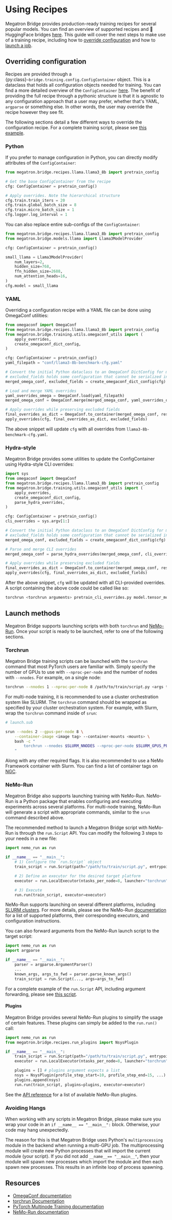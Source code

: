 # Using Recipes

Megatron Bridge provides production-ready training recipes for several popular models. You can find an overview of supported recipes and 🤗 HuggingFace bridges [here](index.md#supported-models).
This guide will cover the next steps to make use of a training recipe, including how to [override configuration](#overriding-configuration) and how to [launch a job](#launch-methods).

## Overriding configuration

Recipes are provided through a {py:class}`~bridge.training.config.ConfigContainer` object. This is a dataclass that holds all configuration objects needed for training. You can find a more detailed overview of the `ConfigContainer` [here](training/config-container-overview.md).
The benefit of providing the full recipe through a pythonic structure is that it is agnostic to any configuration approach that a user may prefer, whether that's YAML, `argparse` or something else. In other words, the user may override the recipe however they see fit.

The following sections detail a few different ways to override the configuration recipe. For a complete training script, please see [this example](https://github.com/NVIDIA-NeMo/Megatron-Bridge/blob/main/examples/recipes/llama/pretrain_llama3_8b.py).


### Python

If you prefer to manage configuration in Python, you can directly modify attributes of the `ConfigContainer`:

```python
from megatron.bridge.recipes.llama.llama3_8b import pretrain_config

# Get the base ConfigContainer from the recipe
cfg: ConfigContainer = pretrain_config()

# Apply overrides. Note the hierarchical structure
cfg.train.train_iters = 20
cfg.train.global_batch_size = 8
cfg.train.micro_batch_size = 1
cfg.logger.log_interval = 1
```

You can also replace entire sub-configs of the `ConfigContainer`:

```python
from megatron.bridge.recipes.llama.llama3_8b import pretrain_config
from megatron.bridge.models.llama import Llama3ModelProvider

cfg: ConfigContainer = pretrain_config()

small_llama = Llama3ModelProvider(
    num_layers=2,
    hidden_size=768,
    ffn_hidden_size=2688,
    num_attention_heads=16,
)
cfg.model = small_llama
```

### YAML
Overriding a configuration recipe with a YAML file can be done using OmegaConf utilities:

```python
from omegaconf import OmegaConf
from megatron.bridge.recipes.llama.llama3_8b import pretrain_config
from megatron.bridge.training.utils.omegaconf_utils import (
    apply_overrides,
    create_omegaconf_dict_config,
)

cfg: ConfigContainer = pretrain_config()
yaml_filepath = "conf/llama3-8b-benchmark-cfg.yaml"

# Convert the initial Python dataclass to an OmegaConf DictConfig for merging
# excluded_fields holds some configuration that cannot be serialized into a DictConfig
merged_omega_conf, excluded_fields = create_omegaconf_dict_config(cfg)

# Load and merge YAML overrides
yaml_overrides_omega = OmegaConf.load(yaml_filepath)
merged_omega_conf = OmegaConf.merge(merged_omega_conf, yaml_overrides_omega)

# Apply overrides while preserving excluded fields
final_overrides_as_dict = OmegaConf.to_container(merged_omega_conf, resolve=True)
apply_overrides(cfg, final_overrides_as_dict, excluded_fields)
```

The above snippet will update `cfg` with all overrides from `llama3-8b-benchmark-cfg.yaml`.

### Hydra-style

Megatron Bridge provides some utilities to update the ConfigContainer using Hydra-style CLI overrides:

```python
import sys
from omegaconf import OmegaConf
from megatron.bridge.recipes.llama.llama3_8b import pretrain_config
from megatron.bridge.training.utils.omegaconf_utils import (
    apply_overrides,
    create_omegaconf_dict_config,
    parse_hydra_overrides,
)

cfg: ConfigContainer = pretrain_config()
cli_overrides = sys.argv[1:]

# Convert the initial Python dataclass to an OmegaConf DictConfig for merging
# excluded_fields holds some configuration that cannot be serialized into a DictConfig
merged_omega_conf, excluded_fields = create_omegaconf_dict_config(cfg)

# Parse and merge CLI overrides
merged_omega_conf = parse_hydra_overrides(merged_omega_conf, cli_overrides)

# Apply overrides while preserving excluded fields
final_overrides_as_dict = OmegaConf.to_container(merged_omega_conf, resolve=True)
apply_overrides(cfg, final_overrides_as_dict, excluded_fields)
```

After the above snippet, `cfg` will be updated with all CLI-provided overrides. 
A script containing the above code could be called like so:

```sh
torchrun <torchrun arguments> pretrain_cli_overrides.py model.tensor_model_parallel_size=4 train.train_iters=100000 ...
```

## Launch methods

Megatron Bridge supports launching scripts with both `torchrun` and [NeMo-Run](https://github.com/NVIDIA-NeMo/Run).
Once your script is ready to be launched, refer to one of the following sections.

### Torchrun
Megatron Bridge training scripts can be launched with the `torchrun` command that most PyTorch users are familiar with.
Simply specify the number of GPUs to use with `--nproc-per-node` and the number of nodes with `--nnodes`. For example, on a single node:

```sh
torchrun --nnodes 1 --nproc-per-node 8 /path/to/train/script.py <args to pretrain script>
```

For multi-node training, it is recommended to use a cluster orchestration system like SLURM.
The `torchrun` command should be wrapped as specified by your cluster orchestration system.
For example, with Slurm, wrap the `torchrun` command inside of `srun`:

```sh
# launch.sub

srun --nodes 2 --gpus-per-node 8 \
    --container-image <image tag> --container-mounts <mounts> \
    bash -c "
        torchrun --nnodes $SLURM_NNODES --nproc-per-node $SLURM_GPUS_PER_NODE /path/to/train/script.py <args to pretrain script>
    "
```

Along with any other required flags. It is also recommended to use a NeMo Framework container with Slurm. You can find a list of container tags on [NGC](https://catalog.ngc.nvidia.com/orgs/nvidia/containers/nemo/tags).

### NeMo-Run

Megatron Bridge also supports launching training with NeMo-Run. NeMo-Run is a Python package that enables configuring and executing experiments across several platforms.
For multi-node training, NeMo-Run will generate a script with appropriate commands, similar to the `srun` command described above.

The recommended method to launch a Megatron Bridge script with NeMo-Run is through the `run.Script` API.
You can modify the following 3 steps to your needs in a new file:

```python
import nemo_run as run

if __name__ == "__main__":
    # 1) Configure the `run.Script` object
    train_script = run.Script(path="/path/to/train/script.py", entrypoint="python")

    # 2) Define an executor for the desired target platform
    executor = run.LocalExecutor(ntasks_per_node=8, launcher="torchrun")

    # 3) Execute
    run.run(train_script, executor=executor)
```

NeMo-Run supports launching on several different platforms, including [SLURM clusters](https://docs.nvidia.com/nemo-framework/user-guide/latest/nemorun/guides/execution.html#slurmexecutor).
For more details, please see the NeMo-Run [documentation](https://docs.nvidia.com/nemo-framework/user-guide/latest/nemorun/guides/execution.html#) for a list of supported platforms, their corresponding executors, and configuration instructions.

You can also forward arguments from the NeMo-Run launch script to the target script:

```python
import nemo_run as run
import argparse

if __name__ == "__main__":
    parser = argparse.ArgumentParser()
    ...
    known_args, args_to_fwd = parser.parse_known_args()
    train_script = run.Script(..., args=args_to_fwd)
```

For a complete example of the `run.Script` API, including argument forwarding, please see [this script](https://github.com/NVIDIA-NeMo/Megatron-Bridge/blob/main/examples/recipes/llama/pretrain_llama3_8b_nemo_run_script.py).

#### Plugins

Megatron Bridge provides several NeMo-Run plugins to simplify the usage of certain features.
These plugins can simply be added to the `run.run()` call:

```python
import nemo_run as run
from megatron.bridge.recipes.run_plugins import NsysPlugin

if __name__ == "__main__":
    train_script = run.Script(path="/path/to/train/script.py", entrypoint="python")
    executor = run.LocalExecutor(ntasks_per_node=8, launcher="torchrun")

    plugins = [] # plugins argument expects a list
    nsys = NsysPlugin(profile_step_start=10, profile_step_end=15, ...)
    plugins.append(nsys)
    run.run(train_script, plugins=plugins, executor=executor)
```

See the [API reference](#bridge.recipes.run_plugins) for a list of available NeMo-Run plugins.

### Avoiding Hangs

When working with any scripts in Megatron Bridge, please make sure you wrap your code in an `if __name__ == "__main__":`
block. Otherwise, your code may hang unexpectedly.

The reason for this is that Megatron Bridge uses Python's `multiprocessing` module in the backend when running a
multi-GPU job. The multiprocessing module will create new Python processes that will import the current module (your
script). If you did not add `__name__== "__main__"`,  then your module will spawn new processes which import the
module and then each spawn new processes. This results in an infinite loop of process spawning.

## Resources

- [OmegaConf documentation](https://omegaconf.readthedocs.io/en/2.3_branch/)
- [torchrun Documentation](https://docs.pytorch.org/docs/stable/elastic/run.html)
- [PyTorch Multinode Training documentation](https://docs.pytorch.org/tutorials/intermediate/ddp_series_multinode.html)
- [NeMo-Run documentation](https://docs.nvidia.com/nemo-framework/user-guide/latest/nemorun/index.html#)
